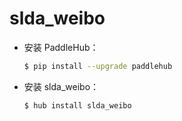 # slda_weibo
* 安装 PaddleHub：

    ```bash
    $ pip install --upgrade paddlehub
    ```

* 安装 slda_weibo：

    ```bash
    $ hub install slda_weibo
    ```
